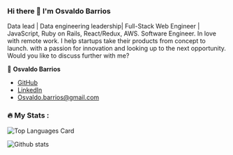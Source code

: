 ### Hi there 👋 I'm Osvaldo Barrios

<p> Data lead | Data engineering leadership| Full-Stack Web Engineer | JavaScript, Ruby on Rails, React/Redux, AWS. Software Engineer. In love with remote work. I help startups take their products from concept to launch. with a passion for innovation and looking up to the next opportunity.  Would you like to discuss further with me? </p>

👤 **Osvaldo Barrios**

- [GitHub](https://github.com/OsvaldoBC)
- [LinkedIn](https://linkedin.com/in/osvaldo-barrios-data-science)
- [Osvaldo.barrios@gmail.com](osvaldo.barrios@gmail.com)

 
  
### 🔥 My Stats :

![Top Languages Card](https://github-readme-stats.vercel.app/api/top-langs/?username=OsvaldoBC&layout=compact)

![Github stats](https://github-readme-stats.vercel.app/api?username=OsvaldoBC&theme=default&show_icons=true&count_private=true)




<!--
**OsvaldoBC/OsvaldoBC** is a ✨ _special_ ✨ repository because its `README.md` (this file) appears on your GitHub profile.

Here are some ideas to get you started:

- 🔭 I’m currently working on ...
- 🌱 I’m currently learning ...
- 👯 I’m looking to collaborate on ...
- 🤔 I’m looking for help with ...
- 💬 Ask me about ...
- 📫 How to reach me: ...
- 😄 Pronouns: ...
- ⚡ Fun fact: ...
-->


